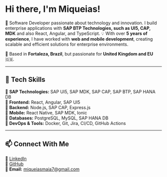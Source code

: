 # Hi there, I'm Miqueias!
🚀 Software Developer passionate about technology and innovation. I build enterprise applications with **SAP BTP Technologies, such as UI5, CAP, MDK** and also React, Angular, and TypeScript.
💡 With over **5 years of experience**, I have worked with **web and mobile development**, creating scalable and efficient solutions for enterprise environments.

📍 Based in **Fortaleza, Brazil**, but passionate for **United Kingdom and EU** 🇬🇧.

---

## 🔧 Tech Skills
🔹 **SAP Technologies:** SAP UI5, SAP MDK, SAP CAP, SAP BTP, SAP HANA DB  
🔹 **Frontend:** React, Angular, SAP UI5  
🔹 **Backend:** Node.js, SAP CAP, Express.js  
🔹 **Mobile:** React Native, SAP MDK, Ionic  
🔹 **Databases:** PostgreSQL, MySQL, SAP HANA DB  
🔹 **DevOps & Tools:** Docker, Git, Jira, CI/CD, GitHub Actions  

---

## 📫 Connect With Me
🔗 [LinkedIn](https://www.linkedin.com/in/miqueias-maia/)  
🐙 [GitHub](https://github.com/miqueiasmaia)  
📧 **Email:** miqueiasmaia7@gmail.com  
